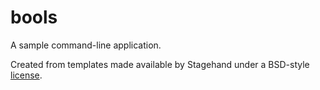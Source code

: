 # bools

A sample command-line application.

Created from templates made available by Stagehand under a BSD-style
[license](https://github.com/dart-lang/stagehand/blob/master/LICENSE).
